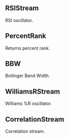 ## RSIStream

RSI oscillator.

## PercentRank

Returns percent rank.

## BBW

Boilinger Band Width.

## WilliamsRStream

Williams %R oscillator.

## CorrelationStream

Correlation stream.